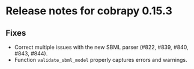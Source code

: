 # Release notes for cobrapy 0.15.3

## Fixes

* Correct multiple issues with the new SBML parser (#822, #839, #840, #843,
  #844).
* Function `validate_sbml_model` properly captures errors and warnings.

